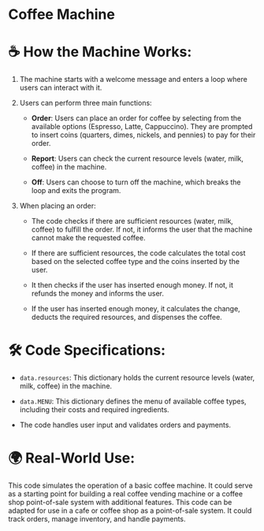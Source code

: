 # Coffee Machine


# ☕ How the Machine Works:

1. The machine starts with a welcome message and enters a loop where users can interact with it.

2. Users can perform three main functions:
   - **Order**: Users can place an order for coffee by selecting from the available options (Espresso, Latte, Cappuccino). They are prompted to insert coins (quarters, dimes, nickels, and pennies) to pay for their order.

   - **Report**: Users can check the current resource levels (water, milk, coffee) in the machine.

   - **Off**: Users can choose to turn off the machine, which breaks the loop and exits the program.

3. When placing an order:
   - The code checks if there are sufficient resources (water, milk, coffee) to fulfill the order. If not, it informs the user that the machine cannot make the requested coffee.

   - If there are sufficient resources, the code calculates the total cost based on the selected coffee type and the coins inserted by the user.

   - It then checks if the user has inserted enough money. If not, it refunds the money and informs the user.

   - If the user has inserted enough money, it calculates the change, deducts the required resources, and dispenses the coffee.

# 🛠️ Code Specifications:

- `data.resources`: This dictionary holds the current resource levels (water, milk, coffee) in the machine.

- `data.MENU`: This dictionary defines the menu of available coffee types, including their costs and required ingredients.

- The code handles user input and validates orders and payments.

# 🌍 Real-World Use:

This code simulates the operation of a basic coffee machine. It could serve as a starting point for building a real coffee vending machine or a coffee shop point-of-sale system with additional features. This code can be adapted for use in a cafe or coffee shop as a point-of-sale system. It could track orders, manage inventory, and handle payments.



